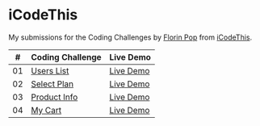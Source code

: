 # iCodeThis

My submissions for the Coding Challenges by [Florin Pop](https://twitter.com/florinpop1705) from [iCodeThis](https://twitter.com/iCodeThis).


| #  | Coding Challenge                    | Live Demo                                     | 
|----| ----------------------------------- | --------------------------------------------- |
| 01 | [Users List](./cc01-users-list)| [Live Demo](https://icodethis.netlify.app/cc01-users-list/index.html)| 
| 02 | [Select Plan](./cc02-select-plan)| [Live Demo](https://icodethis.netlify.app/cc02-select-plan/index.html)| 
| 03 | [Product Info](./cc03-product-info/)| [Live Demo](https://icodethis.netlify.app/cc03-product-info/index.html)| 
| 04 | [My Cart](./cc04-my-cart/)| [Live Demo](https://icodethis.netlify.app/cc04-my-cart/index.html)| 